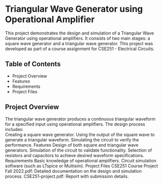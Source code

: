 # Triangular Wave Generator using Operational Amplifier
This project demonstrates the design and simulation of a Triangular Wave Generator using operational amplifiers. It consists of two main stages: a square wave generator and a triangular wave generator. This project was developed as part of a course assignment for CSE251 - Electrical Circuits.

## Table of Contents
- Project Overview
- Features
- Requirements
- Project Files

## Project Overview
The triangular wave generator produces a continuous triangular waveform for a specified input using operational amplifiers. The design process includes:
<br>
Creating a square wave generator.
Using the output of the square wave to generate a triangular waveform.
Simulating the circuit to verify the performance.
Features
Design of both square and triangular wave generators.
Simulation of the circuit to validate functionality.
Selection of resistors and capacitors to achieve desired waveform specifications.
Requirements
Basic knowledge of operational amplifiers.
Circuit simulation software (such as LTspice or Multisim).
Project Files
CSE251 Course Project Fall 2022.pdf: Detailed documentation on the design and simulation process.
CSE251-project.pdf: Report with submission details.
